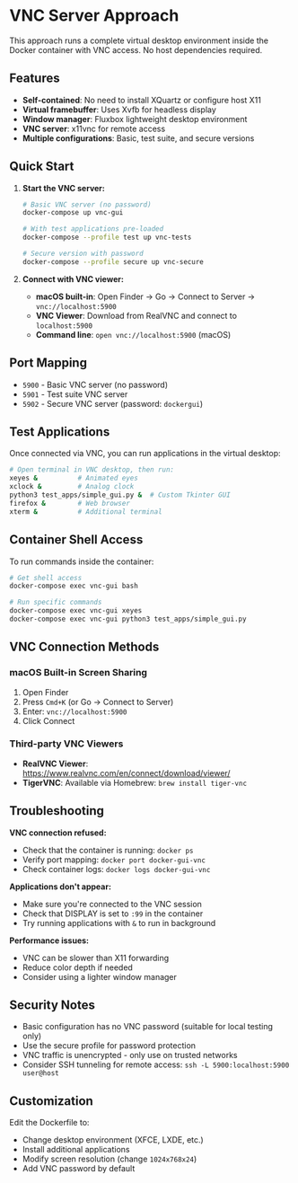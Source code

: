 # VNC Server Approach

This approach runs a complete virtual desktop environment inside the Docker container with VNC access. No host dependencies required.

## Features

- **Self-contained**: No need to install XQuartz or configure host X11
- **Virtual framebuffer**: Uses Xvfb for headless display
- **Window manager**: Fluxbox lightweight desktop environment
- **VNC server**: x11vnc for remote access
- **Multiple configurations**: Basic, test suite, and secure versions

## Quick Start

1. **Start the VNC server:**
   ```bash
   # Basic VNC server (no password)
   docker-compose up vnc-gui

   # With test applications pre-loaded
   docker-compose --profile test up vnc-tests

   # Secure version with password
   docker-compose --profile secure up vnc-secure
   ```

2. **Connect with VNC viewer:**
   - **macOS built-in**: Open Finder → Go → Connect to Server → `vnc://localhost:5900`
   - **VNC Viewer**: Download from RealVNC and connect to `localhost:5900`
   - **Command line**: `open vnc://localhost:5900` (macOS)

## Port Mapping

- `5900` - Basic VNC server (no password)
- `5901` - Test suite VNC server
- `5902` - Secure VNC server (password: `dockergui`)

## Test Applications

Once connected via VNC, you can run applications in the virtual desktop:

```bash
# Open terminal in VNC desktop, then run:
xeyes &          # Animated eyes
xclock &         # Analog clock
python3 test_apps/simple_gui.py &  # Custom Tkinter GUI
firefox &        # Web browser
xterm &          # Additional terminal
```

## Container Shell Access

To run commands inside the container:

```bash
# Get shell access
docker-compose exec vnc-gui bash

# Run specific commands
docker-compose exec vnc-gui xeyes
docker-compose exec vnc-gui python3 test_apps/simple_gui.py
```

## VNC Connection Methods

### macOS Built-in Screen Sharing

1. Open Finder
2. Press `Cmd+K` (or Go → Connect to Server)
3. Enter: `vnc://localhost:5900`
4. Click Connect

### Third-party VNC Viewers

- **RealVNC Viewer**: https://www.realvnc.com/en/connect/download/viewer/
- **TigerVNC**: Available via Homebrew: `brew install tiger-vnc`

## Troubleshooting

**VNC connection refused:**
- Check that the container is running: `docker ps`
- Verify port mapping: `docker port docker-gui-vnc`
- Check container logs: `docker logs docker-gui-vnc`

**Applications don't appear:**
- Make sure you're connected to the VNC session
- Check that DISPLAY is set to `:99` in the container
- Try running applications with `&` to run in background

**Performance issues:**
- VNC can be slower than X11 forwarding
- Reduce color depth if needed
- Consider using a lighter window manager

## Security Notes

- Basic configuration has no VNC password (suitable for local testing only)
- Use the secure profile for password protection
- VNC traffic is unencrypted - only use on trusted networks
- Consider SSH tunneling for remote access: `ssh -L 5900:localhost:5900 user@host`

## Customization

Edit the Dockerfile to:
- Change desktop environment (XFCE, LXDE, etc.)
- Install additional applications
- Modify screen resolution (change `1024x768x24`)
- Add VNC password by default
